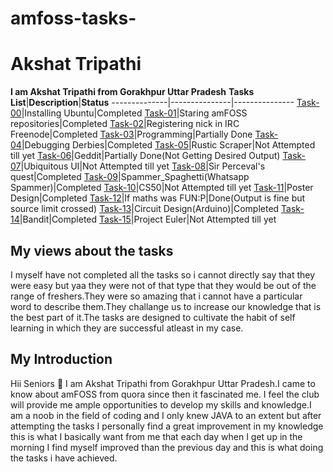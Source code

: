 # amfoss-tasks-
# Akshat Tripathi
**I am Akshat Tripathi from Gorakhpur Uttar Pradesh**
**Tasks List**|**Description**|**Status**
--------------|---------------|---------------
[Task-00](https://github.com/Akshatji800/amfoss-tasks/task-00)|Installing Ubuntu|Completed
[Task-01](https://github.com/Akshatji800/amfoss-tasks/task-01)|Staring amFOSS repositories|Completed
[Task-02](https://github.com/Akshatji800/amfoss-tasks/task-02)|Registering nick in IRC Freenode|Completed
[Task-03](https://github.com/Akshatji800/amfoss-tasks/task-03)|Programming|Partially Done
[Task-04](https://github.com/Akshatji800/amfoss-tasks/task-04)|Debugging Derbies|Completed
[Task-05](https://github.com/Akshatji800/amfoss-tasks/task-05)|Rustic Scraper|Not Attempted till yet
[Task-06](https://github.com/Akshatji800/amfoss-tasks/task-06)|Geddit|Partially Done(Not Getting Desired Output)
[Task-07](https://github.com/Akshatji800/amfoss-tasks/task-07)|Ubiquitous UI|Not Attempted till yet
[Task-08](https://github.com/Akshatji800/amfoss-tasks/task-08)|Sir Perceval's quest|Completed
[Task-09](https://github.com/Akshatji800/amfoss-tasks/task-09)|Spammer_Spaghetti(Whatsapp Spammer)|Completed
[Task-10](https://github.com/Akshatji800/amfoss-tasks/task-10)|CS50|Not Attempted till yet
[Task-11](https://github.com/Akshatji800/amfoss-tasks/task-11)|Poster Design|Completed
[Task-12](https://github.com/Akshatji800/amfoss-tasks/task-12)|If maths was FUN:P|Done(Output is fine but source limit crossed) 
[Task-13](https://github.com/Akshatji800/amfoss-tasks/task-13)|Circuit Design(Arduino)|Completed
[Task-14](https://github.com/Akshatji800/amfoss-tasks/task-14)|Bandit|Completed
[Task-15](https://github.com/Akshatji800/amfoss-tasks/task-15)|Project Euler|Not Attempted till yet
## My views about the tasks
I myself have not completed all the tasks so i cannot directly say that they were easy but yaa they were not of that type that they 
would be out of the range of freshers.They were so amazing that i cannot have a particular word to describe them.They challange us to 
increase our knowledge that is the best part of it.The tasks are designed to cultivate the habit of self learning in which they are 
successful atleast in my case.
## My Introduction
Hii Seniors :pray: I am Akshat Tripathi from Gorakhpur Uttar Pradesh.I came to know about amFOSS from quora since then it fascinated me.
I feel the club will provide me ample opportunities to develop my skills and knowledge.I am a noob in the field of coding and I only knew 
JAVA to an extent but after attempting the tasks I personally find a great improvement in my knowledge this is what I basically want from 
me that each day when I get up in the morning I find myself improved than the previous day and this is what doing the tasks i have achieved.
